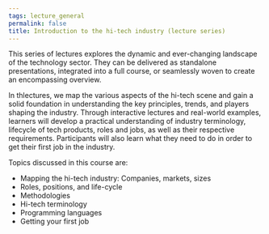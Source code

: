 ```yaml
---
tags: lecture_general
permalink: false
title: Introduction to the hi-tech industry (lecture series)
---
```


This series of lectures explores the dynamic and ever-changing landscape of the technology sector. They can be delivered as standalone presentations, integrated into a full course, or seamlessly woven to create an encompassing overview.

In thlectures, we map the various aspects of the hi-tech scene and gain a solid foundation in understanding the key principles, trends, and players shaping the industry. Through interactive lectures and real-world examples, learners will develop a practical understanding of industry terminology, lifecycle of tech products, roles and jobs, as well as their respective requirements. Participants will also learn what they need to do in order to get their first job in the industry.

Topics discussed in this course are:
- Mapping the hi-tech industry: Companies, markets, sizes
- Roles, positions, and life-cycle
- Methodologies
- Hi-tech terminology
- Programming languages
- Getting your first job
